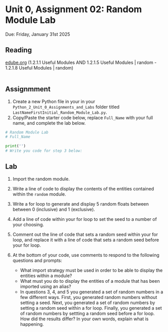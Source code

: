 # Unit 0, Assignment 02: Random Module Lab
Due: Friday, January 31st 2025

## Reading
[edube.org](edube.org) (1.2.1.1 Useful Modules AND 1.2.1.5 Useful Modules | random - 1.2.1.8 Useful Modules | random)<br><br>

## Assignmment
1. Create a new Python file in your in your `Python_2_Unit_0_Assignments_and_Labs` folder titled `LastNameFirstInitial_Random_Module_Lab.py`.
2. Copy/Paste the starter code below, replace `Full_Name` with your full name, and complete the lab below.


```python
# Random Module Lab
# Full_Name

print('')
# Write you code for step 3 below:


```
## Lab
1. Import the random module.
2. Write a line of code to display the contents of the entities contained within the `random` module.
3. Write a for loop to generate and display 5 random floats between between 0 (inclusive) and 1 (exclusive).
4. Add a line of code within your for loop to set the seed to a number of your choosing.
5. Comment out the line of code that sets a random seed within your for loop, and replace it with a line of code that sets a random seed before your for loop. 

10. At the bottom of your code, use comments to respond to the following questions and prompts:
     * What import strategy must be used in order to be able to display the entities within a module?
     * What must you do to display the entities of a module that has been imported using an alias?
     * In questions 3, 4, and 5 you generated a set of random numbers in a few different ways.  First, you generated random numbers without setting a seed.  Next, you generated a set of random numbers by setting a random seed within a for loop.  Finally, you generated a set of random numbers by settting a random seed before a for loop.  How did the results differ? In your own words, explain what is happening.
       
